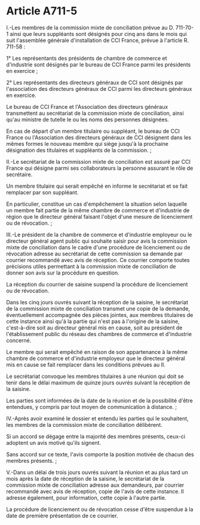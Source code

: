 # Article A711-5

I.-Les membres de la commission mixte de conciliation prévue au D. 711-70-1 ainsi que leurs suppléants sont désignés pour cinq ans dans le mois qui suit l'assemblée générale d'installation de CCI France, prévue à l'article R. 711-58 :

1° Les représentants des présidents de chambre de commerce et d'industrie sont désignés par le bureau de CCI France parmi les présidents en exercice ;

2° Les représentants des directeurs généraux de CCI sont désignés par l'association des directeurs généraux de CCI parmi les directeurs généraux en exercice.

Le bureau de CCI France et l'Association des directeurs généraux transmettent au secrétariat de la commission mixte de conciliation, ainsi qu'au ministre de tutelle le ou les noms des personnes désignées.

En cas de départ d'un membre titulaire ou suppléant, le bureau de CCI France ou l'Association des directeurs généraux de CCI désignent dans les mêmes formes le nouveau membre qui siège jusqu'à la prochaine désignation des titulaires et suppléants de la commission. ;

II.-Le secrétariat de la commission mixte de conciliation est assuré par CCI France qui désigne parmi ses collaborateurs la personne assurant le rôle de secrétaire.

Un membre titulaire qui serait empêché en informe le secrétariat et se fait remplacer par son suppléant.

En particulier, constitue un cas d'empêchement la situation selon laquelle un membre fait partie de la même chambre de commerce et d'industrie de région que le directeur général faisant l'objet d'une mesure de licenciement ou de révocation. ;

III.-Le président de la chambre de commerce et d'industrie employeur ou le directeur général agent public qui souhaite saisir pour avis la commission mixte de conciliation dans le cadre d'une procédure de licenciement ou de révocation adresse au secrétariat de cette commission sa demande par courrier recommandé avec avis de réception. Ce courrier comporte toutes précisions utiles permettant à la commission mixte de conciliation de donner son avis sur la procédure en question.

La réception du courrier de saisine suspend la procédure de licenciement ou de révocation.

Dans les cinq jours ouvrés suivant la réception de la saisine, le secrétariat de la commission mixte de conciliation transmet une copie de la demande, éventuellement accompagnée des pièces jointes, aux membres titulaires de cette instance ainsi qu'à la partie qui n'est pas à l'origine de la saisine, c'est-à-dire soit au directeur général mis en cause, soit au président de l'établissement public du réseau des chambres de commerce et d'industrie concerné.

Le membre qui serait empêché en raison de son appartenance à la même chambre de commerce et d'industrie employeur que le directeur général mis en cause se fait remplacer dans les conditions prévues au II.

Le secrétariat convoque les membres titulaires à une réunion qui doit se tenir dans le délai maximum de quinze jours ouvrés suivant la réception de la saisine.

Les parties sont informées de la date de la réunion et de la possibilité d'être entendues, y compris par tout moyen de communication à distance. ;

IV.-Après avoir examiné le dossier et entendu les parties qui le souhaitent, les membres de la commission mixte de conciliation délibèrent.

Si un accord se dégage entre la majorité des membres présents, ceux-ci adoptent un avis motivé qu'ils signent.

Sans accord sur ce texte, l'avis comporte la position motivée de chacun des membres présents. ;

V.-Dans un délai de trois jours ouvrés suivant la réunion et au plus tard un mois après la date de réception de la saisine, le secrétariat de la commission mixte de conciliation adresse aux demandeurs, par courrier recommandé avec avis de réception, copie de l'avis de cette instance. Il adresse également, pour information, cette copie à l'autre partie.

La procédure de licenciement ou de révocation cesse d'être suspendue à la date de première présentation de ce courrier.
